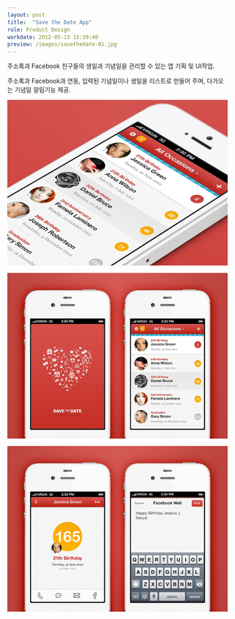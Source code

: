 ```yaml
---
layout: post
title:  "Save the Date App"
role: Product Design
workdate: 2012-05-13 15:39:40
preview: /images/savethedate-01.jpg
---
```


주소록과 Facebook 친구들의 생일과 기념일을 관리할 수 있는 앱 기획 및 UI작업.

주소록과 Facebook과 연동, 입력된 기념일이나 생일을 리스트로 만들어 주며, 다가오는 기념일 알림기능 제공.

![Picture 1](/images/savethedate-01.jpg)

![Picture 2](/images/savethedate-02.jpg)

![Picture 3](/images/savethedate-03.jpg)